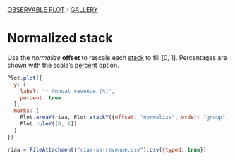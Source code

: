 <div style="color: grey; font: 13px/25.5px var(--sans-serif); text-transform: uppercase;"><h1 style="display: none;">Plot: Normalized stack</h1><a href="/plot">Observable Plot</a> › <a href="/@observablehq/plot-gallery">Gallery</a></div>

# Normalized stack

Use the *normalize* **offset** to rescale each [stack](https://observablehq.com/plot/transforms/stack#stack-options) to fill [0, 1]. Percentages are shown with the scale’s [percent](https://observablehq.com/plot/features/scales#scale-transforms) option. 


```js echo
Plot.plot({
  y: {
    label: "↑ Annual revenue (%)",
    percent: true
  },
  marks: [
    Plot.areaY(riaa, Plot.stackY({offset: "normalize", order: "group", reverse: true}, {x: "year", y: "revenue", z: "format", fill: "group"})),
    Plot.ruleY([0, 1])
  ]
})
```

```js echo
riaa = FileAttachment("riaa-us-revenue.csv").csv({typed: true})
```
